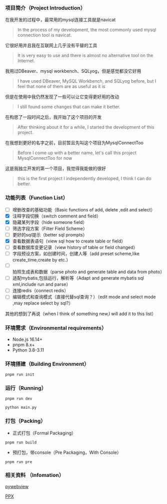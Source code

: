 ### 项目简介（Project Introduction）

在我开发的过程中，最常用的mysql连接工具就是navicat

>In the process of my development, the most commonly used mysql connection tool is navicat.

它很好用并且我在互联网上几乎没有平替的工具

>It is very easy to use and there is almost no alternative tool on the Internet.

我用过DBeaver、mysql workbench、SQLyog，但是感觉都没它好用

>I have used DBeaver, MySQL Workbench, and SQLyog before, but I feel that none of them are as useful as it is


但是在使用中我仍然发现了一些可以让它变得更好用的改动

>I still found some changes that can make it better.

在构思了一段时间之后，我开始了这个项目的开发

>After thinking about it for a while, I started the development of this project.

在我想到更好的名字之前，目前暂且先叫这个项目为MysqlConnectToo

>Before I come up with a better name, let's call this project MysqlConnectToo for now

这是我独立开发的第一个项目，我觉得我能做的很好

>this is the first project I independently developed, I think I can do better.

### 功能列表（Function List）

- [ ] 增删改查的基础功能（Basic functions of add, delete ,edit and select）
- [x] 注释字段切换（switch comment and field）
- [x] 隐藏某列字段（hide someone field）
- [ ] 筛选字段方案（Filter Field Scheme）
- [ ] 更好的sql提示（better sql prompts）
- [x] 查看数据表语句（view sql how to create table or field）
- [ ] 查看数据库变更记录（view history of table or field changed）
- [ ] 字段预设方案，如创建时间，创建人等（add preset scheme,like create_time,create by etc.）
- [ ] 拍照生成表和数据（parse photo and generate table and data from photo）
- [ ] 适配mybatis,包括运行，解析等（Adapt and generate mybatis sql xml,include run and parse）
- [ ] 连接redis（connect redis）
- [ ] 编辑模式和查询模式（直接代替sql查询？）（edit mode and select mode ,may replace select by sql?）

其他的想到了再说（when I think of something new,I will add it to this list）

### 环境需求（Environmental requirements）

- Node.js 16.14+
- pnpm 8.x+
- Python 3.8-3.11

### 环境搭建（Building Environment）

```shell
pnpm run init
```

### 运行（Running）

```shell
pnpm run dev
```

```shell
python main.py
```

### 打包（Packing）

- 正式打包（Formal Packaging）

```shell
pnpm run build
```

- 预打包，带console（Pre Packaging，With Console）

```shell
pnpm run pre
```

### 相关资料 （Infomation）

[pywebview](https://pywebview.flowrl.com/guide/api.html)

[PPX](https://github.com/pangao1990/PPX)
